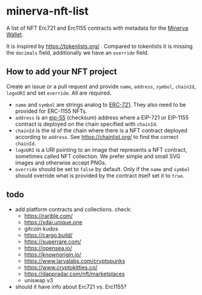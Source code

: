 minerva-nft-list
================

A list of NFT Erc721 and Erc1155 contracts with metadata for the [Minerva Wallet](https://minerva.digital/).

It is inspired by https://tokenlists.org/ . Compared to tokenlists it is missing the `decimals` field, additionally we have an `override` field.


How to add your NFT project
---------------------------

Create an issue or a pull request and provide `name`, `address`, `symbol`, `chainId`, `logoURI` and set `override`. All are required.

- `name` and `symbol` are strings analog to [ERC-721](https://eips.ethereum.org/EIPS/eip-721). They also need to be provided for ERC-1155 NFTs.
- `address` is an [eip-55](https://eips.ethereum.org/EIPS/eip-55) (checksum) address where a EIP-721 or EIP-1155 contract is deployed on the chain specified with `chainId`.
- `chainId` is the id of the chain where there is a NFT contract deployed according to `address`. See https://chainlist.org/ to find the correct `chainId`.
- `logoURI` is a URI pointing to an image that represents a NFT contract, sometimes called NFT collection. We prefer simple and small SVG images and otherwise accept PNGs.
- `override` should be set to `false` by default. Only if the `name` and `symbol` should override what is provided by the contract itself set it to `true`.


todo
----

 - add platform contracts and collections. check:
   - https://rarible.com/
   - https://xdai.unique.one
   - gitcoin kudos
   - https://cargo.build/
   - https://superrare.com/
   - https://opensea.io/
   - https://knownorigin.io/
   - https://www.larvalabs.com/cryptopunks
   - https://www.cryptokitties.co/
   - https://dappradar.com/nft/marketplaces
   - uniswap v3
 - should it have info about Erc721 vs. Erc1155?
